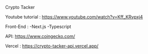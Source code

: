 Crypto Tacker 

Youtube tutorial : https://www.youtube.com/watch?v=Kff_KRvpxj4

Front-End : 
-Next.js
-Typescript

API: https://www.coingecko.com/

Vercel : https://crypto-tacker-api.vercel.app/

